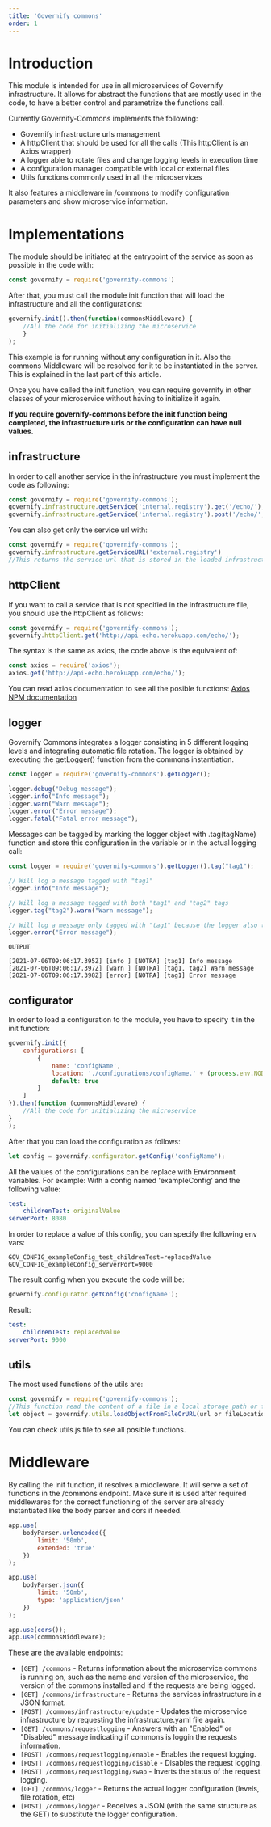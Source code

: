 ```yaml
---
title: 'Governify commons'
order: 1
---
```


# Introduction
This module is intended for use in all microservices of Governify infrastructure.
It allows for abstract the functions that are mostly used in the code, to have a better control and parametrize the functions call.

Currently Governify-Commons implements the following:
- Governify infrastructure urls management
- A httpClient that should be used for all the calls (This httpClient is an Axios wrapper)
- A logger able to rotate files and change logging levels in execution time
- A configuration manager compatible with local or external files
- Utils functions commonly used in all the microservices

It also features a middleware in /commons to modify configuration parameters and show microservice information.

# Implementations

The module should be initiated at the entrypoint of the service as soon as possible in the code with:
```javascript
const governify = require('governify-commons')
```

After that, you must call the module init function that will load the infrastructure and all the configurations:
```javascript
governify.init().then(function(commonsMiddleware) {
    //All the code for initializing the microservice
    }
);
```

This example is for running without any configuration in it. Also the commons Middleware will be resolved for it to be instantiated in the server. This is explained in the last part of this article.

Once you have called the init function, you can require governify in other classes of your microservice without having to initialize it again.

**If you require governify-commons before the init function being completed, the infrastructure urls or the configuration can have null values.**

## infrastructure

   In order to call another service in the infrastructure you must implement the code as following:
```javascript
const governify = require('governify-commons');
governify.infrastructure.getService('internal.registry').get('/echo/');
governify.infrastructure.getService('internal.registry').post('/echo/', {body}, {config});
```

You can also get only the service url with:
```javascript
const governify = require('governify-commons');
governify.infrastructure.getServiceURL('external.registry')
//This returns the service url that is stored in the loaded infrastructure file as (external.registry)
```
      

## httpClient

If you want to call a service that is not specified in the infrastructure file, you should use the httpClient as follows:

```javascript
const governify = require('governify-commons');
governify.httpClient.get('http://api-echo.herokuapp.com/echo/');
```

 The syntax is the same as axios, the code above is the equivalent of:

```javascript
const axios = require('axios');
axios.get('http://api-echo.herokuapp.com/echo/');
```
    
You can read axios documentation to see all the posible functions:
[Axios NPM documentation](https://www.npmjs.com/package/axios)

## logger

Governify Commons integrates a logger consisting in 5 different logging levels and integrating automatic file rotation. The logger is obtained by executing the getLogger() function from the commons instantiation.

```javascript
const logger = require('governify-commons').getLogger();

logger.debug("Debug message");
logger.info("Info message");
logger.warn("Warn message");
logger.error("Error message");
logger.fatal("Fatal error message");
```


Messages can be tagged by marking the logger object with .tag(tagName) function and store this configuration in the variable or in the actual logging call:

```javascript
const logger = require('governify-commons').getLogger().tag("tag1");

// Will log a message tagged with "tag1"
logger.info("Info message");

// Will log a message tagged with both "tag1" and "tag2" tags
logger.tag("tag2").warn("Warn message");

// Will log a message only tagged with "tag1" because the logger also tagged with tag2 wasn't stored in the logger variable
logger.error("Error message");
```

```
OUTPUT

[2021-07-06T09:06:17.395Z] [info ] [NOTRA] [tag1] Info message
[2021-07-06T09:06:17.397Z] [warn ] [NOTRA] [tag1, tag2] Warn message
[2021-07-06T09:06:17.398Z] [error] [NOTRA] [tag1] Error message
```

## configurator

In order to load a configuration to the module, you have to specify it in the init function:

```javascript
governify.init({
    configurations: [
        {
            name: 'configName',
            location: './configurations/configName.' + (process.env.NODE_ENV || 'development') + '.yaml',
            default: true
        }
    ]
}).then(function (commonsMiddleware) {
    //All the code for initializing the microservice
}
);
```

After that you can load the configuration as follows:

```javascript
let config = governify.configurator.getConfig('configName');
 ``` 

 All the values of the configurations can be replace with Environment variables. 
 For example:
 With a config named 'exampleConfig' and the following value:


```yaml
test:
    childrenTest: originalValue
serverPort: 8080
```   

In order to replace a value of this config, you can specify the following env vars:


```
GOV_CONFIG_exampleConfig_test_childrenTest=replacedValue
GOV_CONFIG_exampleConfig_serverPort=9000
```

The result config when you execute the code will be:
```javascript
governify.configurator.getConfig('configName');
```    
Result:

```yaml
test:
    childrenTest: replacedValue
serverPort: 9000
```
    

## utils

The most used functions of the utils are:
```javascript
const governify = require('governify-commons');
//This function read the content of a file in a local storage path or from a external url
let object = governify.utils.loadObjectFromFileOrURL(url or fileLocation);
```
    
You can check utils.js file to see all posible functions.

# Middleware

By calling the init function, it resolves a middleware. It will serve a set of functions in the /commons endpoint. Make sure it is used after required middlewares for the correct functioning of the server are already instantiated like the body parser and cors if needed.

```javascript
app.use(
    bodyParser.urlencoded({
        limit: '50mb',
        extended: 'true'
    })
);

app.use(
    bodyParser.json({
        limit: '50mb',
        type: 'application/json'
    })
);

app.use(cors());
app.use(commonsMiddleware);
```

These are the available endpoints:
 - `[GET] /commons` - Returns information about the microservice commons is running on, such as the name and version of the microservice, the version of the commons installed and if the requests are being logged.
 - `[GET] /commons/infrastructure` - Returns the services infrastructure in a JSON format.
 - `[POST] /commons/infrastructure/update` - Updates the microservice infrastructure by requesting the infrastructure.yaml file again.
 - `[GET] /commons/requestlogging` - Answers with an "Enabled" or "Disabled" message indicating if commons is loggin the requests information.
 - `[POST] /commons/requestlogging/enable` - Enables the request logging.
 - `[POST] /commons/requestlogging/disable` - Disables the request logging.
 - `[POST] /commons/requestlogging/swap` - Inverts the status of the request logging.
 - `[GET] /commons/logger` - Returns the actual logger configuration (levels, file rotation, etc)
 - `[POST] /commons/logger` - Receives a JSON (with the same structure as the GET) to substitute the logger configuration.
